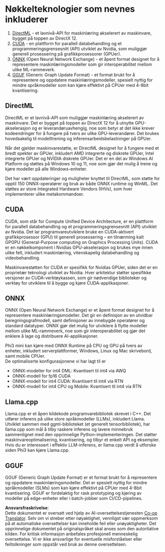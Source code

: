 <!--
CO_OP_TRANSLATOR_METADATA:
{
  "original_hash": "9841486ba4cf2590fabe609b925b00eb",
  "translation_date": "2025-07-16T18:45:27+00:00",
  "source_file": "md/01.Introduction/01/01.Understandingtech.md",
  "language_code": "no"
}
-->
# Nøkkelteknologier som nevnes inkluderer

1. [DirectML](https://learn.microsoft.com/windows/ai/directml/dml?WT.mc_id=aiml-138114-kinfeylo) - et lavnivå-API for maskinlæring akselerert av maskinvare, bygget på toppen av DirectX 12.
2. [CUDA](https://blogs.nvidia.com/blog/what-is-cuda-2/) - en plattform for parallell databehandling og et programmeringsgrensesnitt (API) utviklet av Nvidia, som muliggjør generell prosessering på grafikkprosessorer (GPUer).
3. [ONNX](https://onnx.ai/) (Open Neural Network Exchange) - et åpent format designet for å representere maskinlæringsmodeller som gir interoperabilitet mellom ulike ML-rammeverk.
4. [GGUF](https://github.com/ggerganov/ggml/blob/master/docs/gguf.md) (Generic Graph Update Format) - et format brukt for å representere og oppdatere maskinlæringsmodeller, spesielt nyttig for mindre språkmodeller som kan kjøre effektivt på CPUer med 4-8bit kvantisering.

## DirectML

DirectML er et lavnivå-API som muliggjør maskinlæring akselerert av maskinvare. Det er bygget på toppen av DirectX 12 for å utnytte GPU-akselerasjon og er leverandøruavhengig, noe som betyr at det ikke krever kodeendringer for å fungere på tvers av ulike GPU-leverandører. Det brukes hovedsakelig til modelltrening og inferensarbeidsbelastninger på GPUer.

Når det gjelder maskinvarestøtte, er DirectML designet for å fungere med et bredt spekter av GPUer, inkludert AMD integrerte og diskrete GPUer, Intel integrerte GPUer og NVIDIA diskrete GPUer. Det er en del av Windows AI Platform og støttes på Windows 10 og 11, noe som gjør det mulig å trene og kjøre modeller på alle Windows-enheter.

Det har vært oppdateringer og muligheter knyttet til DirectML, som støtte for opptil 150 ONNX-operatører og bruk av både ONNX runtime og WinML. Det støttes av store Integrated Hardware Vendors (IHVs), som hver implementerer ulike metakommandoer.

## CUDA

CUDA, som står for Compute Unified Device Architecture, er en plattform for parallell databehandling og et programmeringsgrensesnitt (API) utviklet av Nvidia. Det lar programvareutviklere bruke en CUDA-aktivert grafikkprosessor (GPU) til generell prosessering – en tilnærming kalt GPGPU (General-Purpose computing on Graphics Processing Units). CUDA er en nøkkelkomponent i Nvidias GPU-akselerasjon og brukes mye innen ulike felt, inkludert maskinlæring, vitenskapelig databehandling og videobehandling.

Maskinvarestøtten for CUDA er spesifikk for Nvidias GPUer, siden det er en proprietær teknologi utviklet av Nvidia. Hver arkitektur støtter spesifikke versjoner av CUDA-verktøykassen, som gir nødvendige biblioteker og verktøy for utviklere til å bygge og kjøre CUDA-applikasjoner.

## ONNX

ONNX (Open Neural Network Exchange) er et åpent format designet for å representere maskinlæringsmodeller. Det gir en definisjon av en utvidbar beregningsgrafmodell, samt definisjoner av innebygde operatører og standard datatyper. ONNX gjør det mulig for utviklere å flytte modeller mellom ulike ML-rammeverk, noe som gir interoperabilitet og gjør det enklere å lage og distribuere AI-applikasjoner.

Phi3 mini kan kjøre med ONNX Runtime på CPU og GPU på tvers av enheter, inkludert serverplattformer, Windows, Linux og Mac skrivebord, samt mobile CPUer.  
De optimaliserte konfigurasjonene vi har lagt til er

- ONNX-modeller for int4 DML: Kvantisert til int4 via AWQ  
- ONNX-modell for fp16 CUDA  
- ONNX-modell for int4 CUDA: Kvantisert til int4 via RTN  
- ONNX-modell for int4 CPU og Mobile: Kvantisert til int4 via RTN  

## Llama.cpp

Llama.cpp er et åpen kildekode programvarebibliotek skrevet i C++. Det utfører inferens på ulike store språkmodeller (LLMs), inkludert Llama. Utviklet sammen med ggml-biblioteket (et generelt tensorbibliotek), har llama.cpp som mål å tilby raskere inferens og lavere minnebruk sammenlignet med den opprinnelige Python-implementeringen. Det støtter maskinvareoptimalisering, kvantisering, og tilbyr et enkelt API og eksempler. Hvis du er interessert i effektiv LLM-inferens, er llama.cpp verdt å utforske siden Phi3 kan kjøre Llama.cpp.

## GGUF

GGUF (Generic Graph Update Format) er et format brukt for å representere og oppdatere maskinlæringsmodeller. Det er spesielt nyttig for mindre språkmodeller (SLMs) som kan kjøre effektivt på CPUer med 4-8bit kvantisering. GGUF er fordelaktig for rask prototyping og kjøring av modeller på edge-enheter eller i batch-jobber som CI/CD-pipelines.

**Ansvarsfraskrivelse**:  
Dette dokumentet er oversatt ved hjelp av AI-oversettelsestjenesten [Co-op Translator](https://github.com/Azure/co-op-translator). Selv om vi streber etter nøyaktighet, vennligst vær oppmerksom på at automatiske oversettelser kan inneholde feil eller unøyaktigheter. Det opprinnelige dokumentet på originalspråket skal anses som den autoritative kilden. For kritisk informasjon anbefales profesjonell menneskelig oversettelse. Vi er ikke ansvarlige for eventuelle misforståelser eller feiltolkninger som oppstår ved bruk av denne oversettelsen.